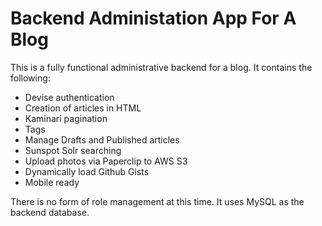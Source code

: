 # Backend Administation App For A Blog

This is a fully functional administrative backend for a blog. It contains the following:

- Devise authentication
- Creation of articles in HTML
- Kaminari pagination
- Tags
- Manage Drafts and Published articles
- Sunspot Solr searching
- Upload photos via Paperclip to AWS S3
- Dynamically load Github Gists
- Mobile ready

There is no form of role management at this time. It uses MySQL as the backend database.
